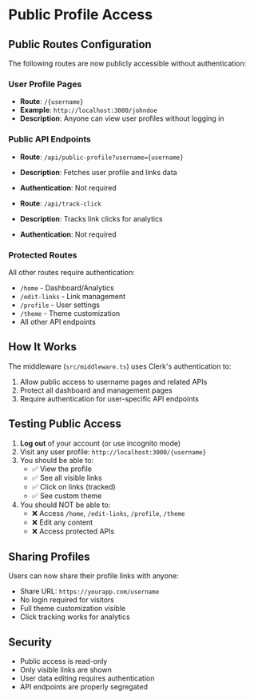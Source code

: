 # Public Profile Access

## Public Routes Configuration

The following routes are now publicly accessible without authentication:

### User Profile Pages
- **Route**: `/{username}`
- **Example**: `http://localhost:3000/johndoe`
- **Description**: Anyone can view user profiles without logging in

### Public API Endpoints
- **Route**: `/api/public-profile?username={username}`
- **Description**: Fetches user profile and links data
- **Authentication**: Not required

- **Route**: `/api/track-click`
- **Description**: Tracks link clicks for analytics
- **Authentication**: Not required

### Protected Routes
All other routes require authentication:
- `/home` - Dashboard/Analytics
- `/edit-links` - Link management
- `/profile` - User settings
- `/theme` - Theme customization
- All other API endpoints

## How It Works

The middleware (`src/middleware.ts`) uses Clerk's authentication to:
1. Allow public access to username pages and related APIs
2. Protect all dashboard and management pages
3. Require authentication for user-specific API endpoints

## Testing Public Access

1. **Log out** of your account (or use incognito mode)
2. Visit any user profile: `http://localhost:3000/{username}`
3. You should be able to:
   - ✅ View the profile
   - ✅ See all visible links
   - ✅ Click on links (tracked)
   - ✅ See custom theme
4. You should NOT be able to:
   - ❌ Access `/home`, `/edit-links`, `/profile`, `/theme`
   - ❌ Edit any content
   - ❌ Access protected APIs

## Sharing Profiles

Users can now share their profile links with anyone:
- Share URL: `https://yourapp.com/username`
- No login required for visitors
- Full theme customization visible
- Click tracking works for analytics

## Security

- Public access is read-only
- Only visible links are shown
- User data editing requires authentication
- API endpoints are properly segregated
